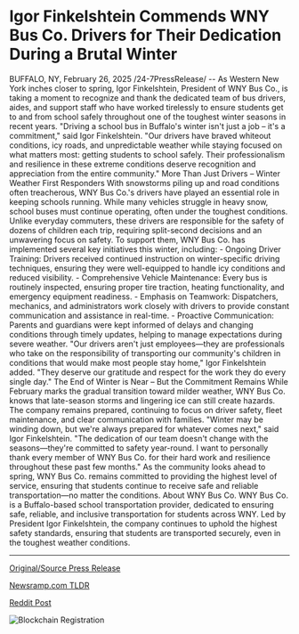 # Igor Finkelshtein Commends WNY Bus Co. Drivers for Their Dedication During a Brutal Winter

BUFFALO, NY, February 26, 2025 /24-7PressRelease/ -- As Western New York inches closer to spring, Igor Finkelshtein, President of WNY Bus Co., is taking a moment to recognize and thank the dedicated team of bus drivers, aides, and support staff who have worked tirelessly to ensure students get to and from school safely throughout one of the toughest winter seasons in recent years.  "Driving a school bus in Buffalo's winter isn't just a job – it's a commitment," said Igor Finkelshtein. "Our drivers have braved whiteout conditions, icy roads, and unpredictable weather while staying focused on what matters most: getting students to school safely. Their professionalism and resilience in these extreme conditions deserve recognition and appreciation from the entire community."  More Than Just Drivers – Winter Weather First Responders With snowstorms piling up and road conditions often treacherous, WNY Bus Co.'s drivers have played an essential role in keeping schools running. While many vehicles struggle in heavy snow, school buses must continue operating, often under the toughest conditions. Unlike everyday commuters, these drivers are responsible for the safety of dozens of children each trip, requiring split-second decisions and an unwavering focus on safety.  To support them, WNY Bus Co. has implemented several key initiatives this winter, including: - Ongoing Driver Training: Drivers received continued instruction on winter-specific driving techniques, ensuring they were well-equipped to handle icy conditions and reduced visibility. - Comprehensive Vehicle Maintenance: Every bus is routinely inspected, ensuring proper tire traction, heating functionality, and emergency equipment readiness. - Emphasis on Teamwork: Dispatchers, mechanics, and administrators work closely with drivers to provide constant communication and assistance in real-time. - Proactive Communication: Parents and guardians were kept informed of delays and changing conditions through timely updates, helping to manage expectations during severe weather.  "Our drivers aren't just employees—they are professionals who take on the responsibility of transporting our community's children in conditions that would make most people stay home," Igor Finkelshtein added. "They deserve our gratitude and respect for the work they do every single day."  The End of Winter is Near – But the Commitment Remains While February marks the gradual transition toward milder weather, WNY Bus Co. knows that late-season storms and lingering ice can still create hazards. The company remains prepared, continuing to focus on driver safety, fleet maintenance, and clear communication with families.  "Winter may be winding down, but we're always prepared for whatever comes next," said Igor Finkelshtein. "The dedication of our team doesn't change with the seasons—they're committed to safety year-round. I want to personally thank every member of WNY Bus Co. for their hard work and resilience throughout these past few months."  As the community looks ahead to spring, WNY Bus Co. remains committed to providing the highest level of service, ensuring that students continue to receive safe and reliable transportation—no matter the conditions.  About WNY Bus Co. WNY Bus Co. is a Buffalo-based school transportation provider, dedicated to ensuring safe, reliable, and inclusive transportation for students across WNY. Led by President Igor Finkelshtein, the company continues to uphold the highest safety standards, ensuring that students are transported securely, even in the toughest weather conditions. 

---

[Original/Source Press Release](https://www.24-7pressrelease.com/press-release/520052/igor-finkelshtein-commends-wny-bus-co-drivers-for-their-dedication-during-a-brutal-winter)
                    

[Newsramp.com TLDR](https://newsramp.com/curated-news/wny-bus-co-recognizes-dedicated-drivers-for-winter-safety-efforts/44e364105a37dc49ed66ced4b4eceb5b) 

 



[Reddit Post](https://www.reddit.com/r/Business_NewsRamp/comments/1iyir4q/wny_bus_co_recognizes_dedicated_drivers_for/) 



![Blockchain Registration](https://cdn.newsramp.app/24-7PressRelease/qrcode/252/26/nukeiHjn.webp)